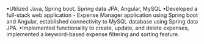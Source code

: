 •Utilized Java, Spring boot, Spring data JPA, Angular, MySQL
•Developed a full-stack web application - Expense Manager application using Spring boot and Angular, established connectivity to MySQL database using Spring data JPA.
•Implemented functionality to create, update, and delete expenses,  implemented a keyword-based expense filtering and sorting feature.

